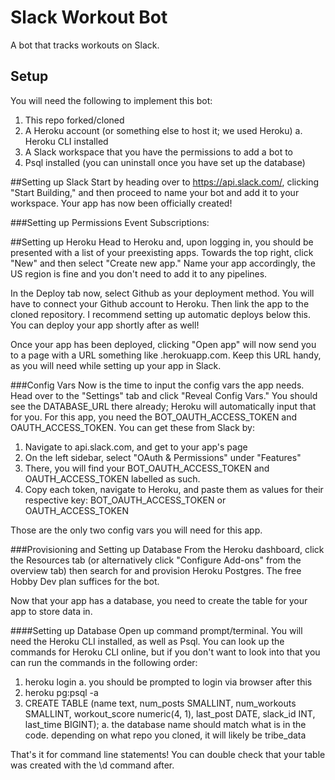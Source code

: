 # Slack Workout Bot
A bot that tracks workouts on Slack.

## Setup
You will need the following to implement this bot:
1. This repo forked/cloned
2. A Heroku account (or something else to host it; we used Heroku)
	a. Heroku CLI installed
3. A Slack workspace that you have the permissions to add a bot to
4. Psql installed (you can uninstall once you have set up the database)

##Setting up Slack
Start by heading over to https://api.slack.com/, clicking "Start Building," and then proceed to name your bot and add it to your workspace. Your app has now been officially created!

###Setting up Permissions
Event Subscriptions:

##Setting up Heroku
Head to Heroku and, upon logging in, you should be presented with a list of your preexisting apps. Towards the top right, click "New" and then select "Create new app." Name your app accordingly, the US region is fine and you don't need to add it to any pipelines.

In the Deploy tab now, select Github as your deployment method. You will have to connect your Github account to Heroku. Then link the app to the cloned repository. I recommend setting up automatic deploys below this. You can deploy your app shortly after as well!

Once your app has been deployed, clicking "Open app" will now send you to a page with a URL something like <your-app-name>.herokuapp.com. Keep this URL handy, as you will need while setting up your app in Slack.

###Config Vars
Now is the time to input the config vars the app needs. Head over to the "Settings" tab and click "Reveal Config Vars." You should see the DATABASE_URL there already; Heroku will automatically input that for you. For this app, you need the BOT_OAUTH_ACCESS_TOKEN and OAUTH_ACCESS_TOKEN. You can get these from Slack by:

1. Navigate to api.slack.com, and get to your app's page
2. On the left sidebar, select "OAuth & Permissions" under "Features"
3. There, you will find your BOT_OAUTH_ACCESS_TOKEN and OAUTH_ACCESS_TOKEN labelled as such.
4. Copy each token, navigate to Heroku, and paste them as values for their respective key: BOT_OAUTH_ACCESS_TOKEN or OAUTH_ACCESS_TOKEN

Those are the only two config vars you will need for this app.

###Provisioning and Setting up Database
From the Heroku dashboard, click the Resources tab (or alternatively click "Configure Add-ons" from the overview tab) then search for and provision Heroku Postgres. The free Hobby Dev plan suffices for the bot. 

Now that your app has a database, you need to create the table for your app to store data in.

####Setting up Database
Open up command prompt/terminal. You will need the Heroku CLI installed, as well as Psql. You can look up the commands for Heroku CLI online, but if you don't want to look into that you can run the commands in the following order:

1. heroku login
	a. you should be prompted to login via browser after this
2. heroku pg:psql -a <bot name as it appears on heroku>
3. CREATE TABLE <database name> (name text, num_posts SMALLINT, num_workouts SMALLINT, workout_score numeric(4, 1), last_post DATE, slack_id INT, last_time BIGINT);
	a. the database name should match what is in the code. depending on what repo you cloned, it will likely be tribe_data

That's it for command line statements! You can double check that your table was created with the \d command after.


